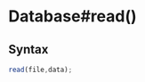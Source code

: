 # Database#read()


<!-- examples -->
<!-- examples -->

## Syntax

```js
read(file,data);
```

<!-- parameters -->
<!-- parameters -->

<!-- return -->
<!-- return -->
